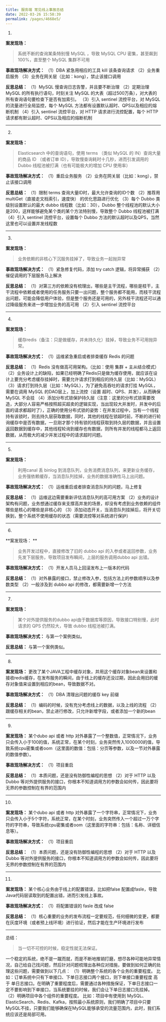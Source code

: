 ```yaml
---
title: 服务端 常见线上事故总结
date: 2022-03-26 15:58:39
permalink: /pages/4668e5/
---
```


1.
**案发现场：** 

>系统不断的查询某条特别慢 MySQL ，导致 MySQL  CPU 密集，甚至飙到100%，直至整个 MySQL 集群不可用

**事故现场解决方式：**
（1）DBA 紧急用相应的工具 kill 该条查询请求
（2）业务重启服务
（3）业务在网关层（比如：kong），禁止该接口调用

**反思总结：**
（1）MySQL 慢查询日志告警，并且要不断治理
（2）定期治理 MySQL  的所有执行语句，时刻关注 MySQL 的大表（超过500万条），对大表的所有查询语句要检查下是否有加索引。
（3）引入 sentinel 流控平台，对 MySQL 的流量进行全局监控，每个 MySQL 方法都有设置默认超时、QPS以及相应的熔断机制
（4）引入 sentinel 流控平台，对 HTTP 请求进行流控配置，每个 HTTP 请求都有默认超时、QPS以及相应的熔断机制

---

2.
**案发现场：** 

> Elasticsearch 中的查询语句，使用 terms （类似 MySQL 的 IN）查询大量的商品 ID （或者订单 ID），导致慢查询耗时十几秒，进而引发调用的 Dubbo 线程池被打满（也有可能极大的增加 CPU 使用率）

**事故现场解决方式：**
（1）重启业务服务
（2）业务在网关层（比如：kong），禁止该接口调用

**反思总结：**
（1）限制 terms 查询大量ID时，最大允许查询的ID个数
（2）推荐用 multiGet（直接走文档索引，速度快） 的优化思路进行优化
（3）每个 Dubbo 类级别设置默认的最大 dubbo 线程数（比如：30），Dubbo 整个线程池的默认大小是200，这样能够避免某个类的某个方法特别慢，导致整个 Dubbo 线程池被打满
（4）引入 sentinel 流控平台，设置每个 Dubbo 方法的默认超时以及QPS，当然这里也可以设置并发线程数

---

3.
**案发现场：**

> 业务依赖的非核心下沉服务挂掉了，导致业务一起抛异常

**事故现场解决方式：**
（1）紧急修复代码，添加 try catch 逻辑，将异常捕获
（2）催促调用的下层服务马上解决

**反思总结：**
（1）对第三方的依赖没有梳理出，哪些是主干流程，哪些是枝干，主干流程中依赖或者使用的任务服务只要一出问题，整个服务都不能用，而枝干流程出问题，可能会降低用户体验，但是整个服务还是可用的，另外枝干流程还可以通过降级服务来进一步增加业务的高可用
（2）引入 sentinel 流控平台

---

4.
**案发现场：**

> 缓存redis（备注：只是做缓存，并未持久化）挂掉，导致业务不可用抛异常。

**事故现场解决方式：**
（1）运维紧急重启或者排查缓存 Redis 的问题

**反思总结：**
（1）Redis  没有做高可用架构。（比如：使用 集群 + 主从结合模式）
（2）业务设计上的缺陷，如果已经明确了Redis只是做为缓存使用，就应该在设计上要充分考虑缓存挂掉时，需要允许请求打到相应的持久层（比如：MySQL）
（3）请求打到持久层（比如：MySQL），为了避免高吞吐的请求打挂 MySQL，需要在调用 MySQL 的DAO层上，加上流控（设置 超时、QPS、并发），从而确保  MySQL 不会挂
（4）添加分布式锁保护持久层（注意：这里的分布式锁需要改造，大部分人容易严格按照超买超卖的逻辑实现，当出现较大并发时，并发中的后面的请求都超时了），正确的使用分布式锁的姿势：在并发过程中，当有一个线程持有该锁时，则去持久层获取数据，同时，其他的线程在锁超时前，不断的进行轮询缓存中是否有数据，一旦刚才那个持有锁的线程获取到持久层的数据，并且设置返回数据到缓存中，其他线程轮询到缓存也有数据，则所有并发的线程都马上返回数据，从而极大的减少并发过程中的请求超时问题。

---

5.
**案发现场：**

> 利用canal 丢 binlog 到消息队列，业务消费消息队列，来更新业务缓存，业务强依赖缓存，当消息队列挂掉，业务的数据准确性马上出问题。

**事故现场解决方式：**
（1）运维重启或者排查消息队列的问题，马上修复

**反思总结：**
（1）运维这边需要重新评估消息队列的高可用方案
（2）业务的设计架构有问题，业务想通过缓存来支撑高并发的场景，却没有考虑到业务依赖的组件哪些是核心的哪些是非核心的
（3）添加动态开关，当消息队列挂掉后，将开关切换到，整个系统不使用缓存的状态（需要流控等对系统进行保护）

---

6.
**案发现场： ** 

> 业务开发过程中，直接修改了旧的 dubbo api 的入参或者返回参数，业务先发下层服务，导致项目发布瞬间，上层的服务调用dubbo api 出错。

**事故现场解决方式：**
（1）开发人员马上回滚发布上一版本的代码

**反思总结：**
（1）对外暴露的接口，禁止修改入参，包括方法上的参数顺序以及参数类型
（2）一般涉及到 dubbo api 的修改，都需要新增一个方法

---

7.
**案发现场：**

> 某个对外提供服务的dubbo api由于数据库等原因，导致接口特别慢，此时请求的 QPS 仍然较大，导致 dubbo 线程池被打满。

**事故现场解决方式：**
与第一个案例类似。

**反思总结：**
与第一个案例类似。

---

8.
**案发现场：**
更改了某个JAVA工程中缓存对象，并用这个缓存对象bean来设置和接收redis缓存，在发布服务的瞬间，由于线上的缓存还没过期，因此会用旧的缓存对象值来设置到相应的bean，导致数据不对。

**事故现场解决方式：**
（1）DBA 清理出问题的缓存 key 前缀

**反思总结：**
（1）编码的时候，没有充分考虑线上的数据，以及上线的流程
（2）跟缓存相关的bean，禁止进行修改，只允许新增字段，或者添加一个新的bean

---

9.
**案发现场：**
某个dubo api 或者 http 对外暴露了一个整数值，正常情况下，业务只会传入小于100的值，系统正常，在某个时刻，业务突然传入1000000的值，导致系统cpu密集或者oom（这里面的数值：包括：分页等参数，以及一节对外暴露的数值参数）。

**事故现场解决方式：**
（1）项目重启

**反思总结：**
（1）本质问题，还是没有防御性编程的思想
（2）对于 HTTP 以及 Dubbo 等对外提供服务的接口，你根本不知道调用方的参数会如何传，因此要将无界的参数控制在有界的范围内

---

10.
**案发现场：**
某个dubo api 或者 http 对外暴露了一个字符串，正常情况下，业务只会传入小于5个字符，系统正常，在某个时刻，业务突然传入一个超过一万个字符的字符串，导致系统cpu密集或者oom（这里面的字符串：包括：名称、详细信息等）。

**事故现场解决方式：**
（1）项目重启

**反思总结：**
（1）本质问题，还是没有防御性编程的思想
（2）对于 HTTP 以及 Dubbo 等对外提供服务的接口，你根本不知道调用方的参数会如何传，因此要将无界的参数控制在有界的范围内

---

11.
**案发现场：**
某个核心业务由于线上的配置错误，比如把false 配置成fasle，导致Java代码层读取到的配置出错，进而引发线上事故。

**事故现场解决方式：**
（1）将配置错误的 fasle 改成 false

**反思总结：**
（1）核心重要的业务的发布流程一定要规范，任何细微的变更，都要在灰度环境（或者预上线环境）进行验证，然后才能在生产环境进行发布

---


总结：

> 当一切不可控的时候，稳定性就无法保证。

一个稳定的系统，绝不是一蹴而就，而是不断地推销打磨，想尽各种可能地异常情况，自己给自己找问题，然后针对问题梳理出各种应对措施，要做到如何正确的处理这些问题，需要做到以下几点：
（1）明确整个系统的各个业务的重要程度。
比如：订单系统中只有下单接口、下单日志接口两个接口，则下单接口重要程度 高于 单日志接口。在明确了重要程度后，需要通过各种措施保证，下单日志接口一定不要影响到下单接口，当系统要挂的时候，我们会让下单日志接口先挂掉。
（2）明确项目中各个组件的重要程度。
比如：项目中有使用到 MySQL、ElasticSearch、Redis、Kafka，按照最小系统原则，我们明确了项目中只要MySQL不挂，只要我们能够确保在MySQL能够承受的流量范围内，此时，我们系统应该还是局部可用。